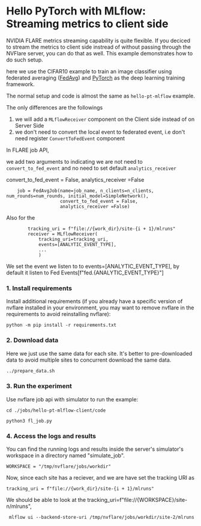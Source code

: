 # Hello PyTorch with MLflow: Streaming metrics to client side 

NVIDIA FLARE metrics streaming capability is quite flexible. If you deciced to stream the metrics to client side instread of without passing through the NVFlare server, you can do that as well. 
This example demonstrates how to do such setup. 

here we use the CIFAR10 example to train an image classifier using federated averaging ([FedAvg](https://arxiv.org/abs/1602.05629)) and [PyTorch](https://pytorch.org/) as the deep learning training framework.

The normal setup and code is almost the same as ```hello-pt-mlflow``` example. 

The only differences are the followings
1) we will add a ```MLflowReceiver``` component on the Client side instead of on Server Side
2) we don't need to convert the local event to federated event, i.e don't need register ```ConvertToFedEvent``` component


In FLARE job API, 

we add two arguments to indicating we are not need to ```convert_to_fed_event``` and  no need to
set default ```analytics_receiver```

convert_to_fed_event = False,
analytics_receiver =False
```
    job = FedAvgJob(name=job_name, n_clients=n_clients, num_rounds=num_rounds, initial_model=SimpleNetwork(), 
                    convert_to_fed_event = False,
                    analytics_receiver =False)
```

Also for the
```
        tracking_uri = f"file://{work_dir}/site-{i + 1}/mlruns"
        receiver = MLflowReceiver(
            tracking_uri=tracking_uri,
            events=[ANALYTIC_EVENT_TYPE],
            ...
            )
```
We set the event we listen to to events=[ANALYTIC_EVENT_TYPE], by default it listen to Fed Events[f"fed.{ANALYTIC_EVENT_TYPE}"]
 
### 1. Install requirements

Install additional requirements (if you already have a specific version of nvflare installed in your environment, you may want to remove nvflare in the requirements to avoid reinstalling nvflare):

```
python -m pip install -r requirements.txt
```
### 2. Download data
Here we just use the same data for each site. It's better to pre-downloaded data to avoid multiple sites to concurrent download the same data.

```bash
../prepare_data.sh
```

### 3. Run the experiment

Use nvflare job api with simulator to run the example:

```
cd ./jobs/hello-pt-mlflow-client/code

python3 fl_job.py
```

### 4. Access the logs and results

You can find the running logs and results inside the server's simulator's workspace in a directory named "simulate_job".

```WORKSPACE = "/tmp/nvflare/jobs/workdir"```
  
Now, since each site has a reciever, and we are have set the tracking URI as 

```tracking_uri = f"file://{work_dir}/site-{i + 1}/mlruns"```

We should be able to look at the 
tracking_uri=f"file://{WORKSPACE}/site-n/mlruns",

```
 mlflow ui --backend-store-uri /tmp/nvflare/jobs/workdir/site-2/mlruns

```

